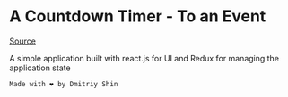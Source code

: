 # A Countdown Timer - To an Event

<a href="https://blog.bitsrc.io/15-app-ideas-to-build-and-level-up-your-coding-skills-28612c72a3b1">Source</a>

A simple application built with react.js for UI and Redux for managing the application state

```
Made with ❤️ by Dmitriy Shin
```